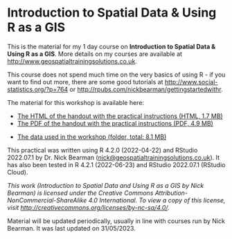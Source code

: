 # Introduction to Spatial Data & Using R as a GIS
This is the material for my 1 day course on **Introduction to Spatial Data & Using R as a GIS**. More details on my courses are available at http://www.geospatialtrainingsolutions.co.uk. 

This course does not spend much time on the very basics of using R - if you want to find out more, there are some good tutorials at http://www.social-statistics.org/?p=764 or http://rpubs.com/nickbearman/gettingstartedwithr. 

The material for this workshop is available here:  
- [The HTML of the handout with the practical instructions (HTML, 1.7 MB)](https://github.com/nickbearman/intro-r-spatial-analysis/releases/download/v9.2/workbook.html)  
- [The PDF of the handout with the practical instructions (PDF, 4.9 MB)](https://github.com/nickbearman/intro-r-spatial-analysis/releases/download/v9.2/workbook.html)  
<!-- - [Software requirements](https://github.com/nickbearman/intro-r-spatial-analysis/blob/master/software-requirements.txt)  -->
<!-- - [The R Glossary and Helpsheet (PDF, 122 KB)](https://github.com/nickbearman/intro-r-spatial-analysis/releases/download/8.3/glossary-helpsheet.pdf) -->
- [The data used in the workshop (folder, total: 8.1 MB)](https://github.com/nickbearman/intro-r-spatial-analysis/tree/master/data)  

This practical was written using R 4.2.0 (2022-04-22) and RStudio 2022.07.1 by Dr. Nick Bearman (nick@geospatialtrainingsolutions.co.uk). It has also been tested in R 4.2.1 (2022-06-23) and RStudio 2022.07.1 (RStudio Cloud).  

*This work (Introduction to Spatial Data and Using R as a GIS by Nick Bearman) is licensed under the Creative Commons Attribution-NonCommercial-ShareAlike 4.0 International. To view a copy of this license, visit http://creativecommons.org/licenses/by-nc-sa/4.0/.*

Material will be updated periodically, usually in line with courses run by Nick Bearman. It was last updated on 31/05/2023. 
